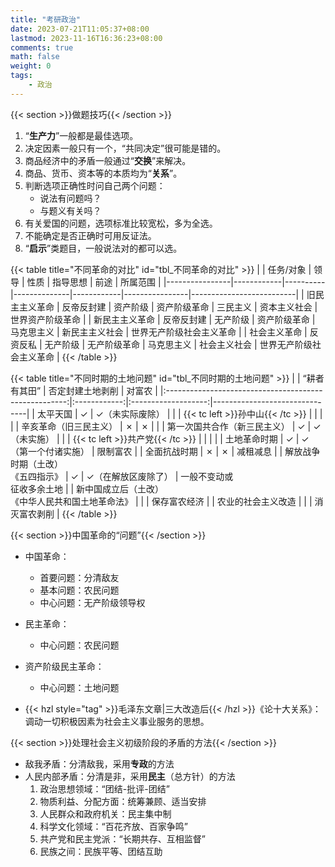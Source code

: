 ```yaml
---
title: "考研政治"
date: 2023-07-21T11:05:37+08:00
lastmod: 2023-11-16T16:36:23+08:00
comments: true
math: false
weight: 0
tags:
    - 政治
---
```


{{< section >}}做题技巧{{< /section >}}

1. “**生产力**”一般都是最佳选项。
2. 决定因素一般只有一个，“共同决定”很可能是错的。
3. 商品经济中的矛盾一般通过“**交换**”来解决。
4. 商品、货币、资本等的本质均为“**关系**”。
5. 判断选项正确性时问自己两个问题：
    - 说法有问题吗？
    - 与题义有关吗？
6. 有关爱国的问题，选项标准比较宽松，多为全选。
7. 不能确定是否正确时可用反证法。
8. “**启示**”类题目，一般说法对的都可以选。

{{< table title="不同革命的对比" id="tbl_不同革命的对比" >}}
|                | 任务/对象  | 领导     | 性质         | 指导思想   | 前途           | 所属范围                 |
|----------------|------------|----------|--------------|------------|----------------|--------------------------|
| 旧民主主义革命 | 反帝反封建 | 资产阶级 | 资产阶级革命 | 三民主义   | 资本主义社会   | 世界资产阶级革命         |
| 新民主主义革命 | 反帝反封建 | 无产阶级 | 资产阶级革命 | 马克思主义 | 新民主主义社会 | 世界无产阶级社会主义革命 |
| 社会主义革命   | 反资反私   | 无产阶级 | 无产阶级革命 | 马克思主义 | 社会主义社会   | 世界无产阶级社会主义革命 |
{{< /table >}}

{{< table title="不同时期的土地问题" id="tbl_不同时期的土地问题" >}}
|                                                       | “耕者有其田” |   否定封建土地剥削  | 对富农                        |
|:-----------------------------------------------------:|:------------:|:-------------------:|-------------------------------|
|                        太平天国                       |       ✓      |   ✓（未实际废除）   |                               |
|            {{< tc left >}}孙中山{{< /tc >}}           |              |                     |                               |
|                 辛亥革命（旧三民主义）                |       ✗      |          ✗          |                               |
|              第一次国共合作（新三民主义）             |       ✓      |     ✓（未实施）     |                               |
|            {{< tc left >}}共产党{{< /tc >}}           |              |                     |                               |
|                      土地革命时期                     |       ✓      | ✓（第一个付诸实施） | 限制富农                      |
|                      全面抗战时期                     |       ✗      |          ✗          | 减租减息                      |
|         解放战争时期（土改）<br/>《五四指示》         |       ✓      | ✓（在解放区废除了） | 一般不变动或<br/>征收多余土地 |
| 新中国成立后（土改）<br/>《中华人民共和国土地革命法》 |              |                     | 保存富农经济                  |
|                   农业的社会主义改造                  |              |                     | 消灭富农剥削                  |
{{< /table >}}

{{< section >}}中国革命的“问题”{{< /section >}}

- 中国革命：
    - 首要问题：分清敌友
    - 基本问题：农民问题
    - 中心问题：无产阶级领导权
- 民主革命：
    - 中心问题：农民问题
- 资产阶级民主革命：
    - 中心问题：土地问题

- {{< hzl style="tag" >}}毛泽东文章|三大改造后{{< /hzl >}}《论十大关系》：调动一切积极因素为社会主义事业服务的思想。

{{< section >}}处理社会主义初级阶段的矛盾的方法{{< /section >}}

- 敌我矛盾：分清敌我，采用**专政**的方法
- 人民内部矛盾：分清是非，采用**民主**（总方针）的方法
    1. 政治思想领域：“团结-批评-团结”
    2. 物质利益、分配方面：统筹兼顾、适当安排
    3. 人民群众和政府机关：民主集中制
    4. 科学文化领域：“百花齐放、百家争鸣”
    5. 共产党和民主党派：“长期共存、互相监督”
    6. 民族之间：民族平等、团结互助

